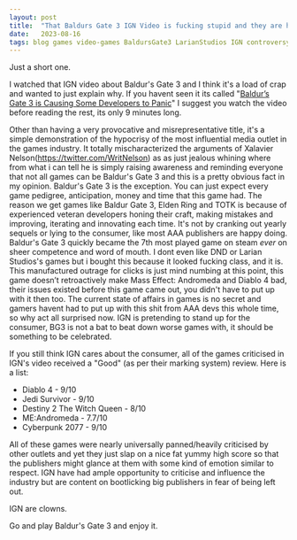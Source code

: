 ```yaml
---
layout: post
title:  "That Baldurs Gate 3 IGN Video is fucking stupid and they are hypocrites"
date:   2023-08-16
tags: blog games video-games BaldursGate3 LarianStudios IGN controversy
---
```


Just a short one.

I watched that IGN video about Baldur's Gate 3 and I think it's a load of crap and wanted to just explain why. If you havent seen it its called "<a href = "https://www.youtube.com/watch?v=iWdZhKFtxKg">Baldur’s Gate 3 is Causing Some Developers to Panic</a>" I suggest you watch the video before reading the rest, its only 9 minutes long.

Other than having a very provocative and misrepresentative title, it's a simple demonstration of the hypocrisy of the most influential media outlet in the games industry. It totally mischaracterized the arguments of Xalavier Nelson(<a href ="https://twitter.com/WritNelson">https://twitter.com/WritNelson</a>) as as just jealous whining where from what i can tell he is simply raising awareness and reminding everyone that not all games can be Baldur's Gate 3 and this is a pretty obvious fact in my opinion. Baldur's Gate 3 is the exception. You can just expect every game pedigree, anticipation, money and time that this game had. The reason we get games like Baldur Gate 3, Elden Ring and TOTK is because of experienced veteran developers honing their craft, making mistakes and improving, iterating and innovating each time. It's not by cranking out yearly sequels or lying to the consumer, like most AAA publishers are happy doing. Baldur's Gate 3 quickly became the 7th most played game on steam *ever* on sheer competence and word of mouth. I dont even like DND or Larian Studios's games but i bought this because it looked fucking class, and it is. This manufactured outrage for clicks is just mind numbing at this point, this game doesn’t retroactively make Mass Effect: Andromeda and Diablo 4 bad, their issues existed before this game came out, you didn't have to put up with it then too. The current state of affairs in games is no secret and gamers havent had to put up with this shit from AAA devs this whole time, so why act all surprised now. IGN is pretending to stand up for the consumer, BG3 is not a bat to beat down worse games with, it should be something to be celebrated.

If you still think IGN cares about the consumer, all of the games criticised in IGN's video received a "Good" (as per their marking system) review. Here is a list:

- Diablo 4 - 9/10
- Jedi Survivor - 9/10
- Destiny 2 The Witch Queen - 8/10
- ME:Andromeda - 7.7/10
- Cyberpunk 2077 - 9/10

All of these games were nearly universally panned/heavily criticised by other outlets and yet they just slap on a nice fat yummy high score so that the publishers might glance at them with some kind of emotion similar to respect. IGN have had ample opportunity to criticise and influence the industry but are content on bootlicking big publishers in fear of being left out.

IGN are clowns.

Go and play Baldur's Gate 3 and enjoy it.

